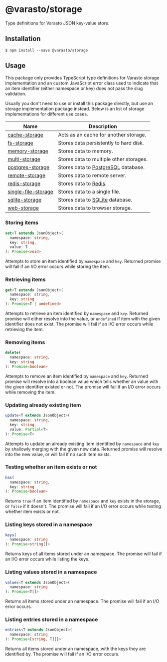 # @varasto/storage

Type definitions for Varasto JSON key-value store.

## Installation

```shell
$ npm install --save @varasto/storage
```

## Usage

This package only provides TypeScript type definitions for Varasto storage
implementation and an custom JavaScript error class used to indicate that
an item identifier (either namespace or key) does not pass the slug validation.

Usually you don't need to use or install this package directly, but use an
storage implementation package instead. Below is an list of storage
implementations for different use cases.

| Name                  | Description                             |
| --------------------- | --------------------------------------- |
| [cache-storage]       | Acts as an cache for another storage.   |
| [fs-storage]          | Stores data persistently to hard disk.  |
| [memory-storage]      | Stores data to memory.                  |
| [multi-storage]       | Stores data to multiple other storages. |
| [postgres-storage]    | Stores data to [PostgreSQL] database.   |
| [remote-storage]      | Stores data to remote server.           |
| [redis-storage]       | Stores data to [Redis].                 |
| [single-file-storage] | Stores data to a single file.           |
| [sqlite-storage]      | Stores data to [SQLite] database.       |
| [web-storage]         | Stores data to browser storage.         |

[cache-storage]: https://www.npmjs.com/package/@varasto/cache-storage
[fs-storage]: https://www.npmjs.com/package/@varasto/fs-storage
[memory-storage]: https://www.npmjs.com/package/@varasto/memory-storage
[multi-storage]: https://www.npmjs.com/package/@varasto/multi-storage
[postgres-storage]: https://www.npmjs.com/package/@varasto/postgres-storage
[remote-storage]: https://www.npmjs.com/package/@varasto/remote-storage
[redis-storage]: https://www.npmjs.com/package/@varasto/redis-storage
[single-file-storage]: https://www.npmjs.com/package/@varasto/single-file-storage
[sqlite-storage]: https://www.npmjs.com/package/@varasto/sqlite-storage
[web-storage]: https://www.npmjs.com/package/@varasto/web-storage
[postgresql]: https://www.postgresql.org
[redis]: https://redis.io
[sqlite]: https://www.sqlite.org/

### Storing items

```TypeScript
set<T extends JsonObject>(
  namespace: string,
  key: string,
  value: T
): Promise<void>
```

Attempts to store an item identified by `namespace` and `key`. Returned
promise will fail if an I/O error occurs while storing the item.

### Retrieving items

```TypeScript
get<T extends JsonObject>(
  namespace: string,
  key: string
): Promise<T | undefined>
```

Attempts to retrieve an item identified by `namespace` and `key`. Returned
promise will either resolve into the value, or `undefined` if item with the
given identifier does not exist. The promise will fail if an I/O error
occurs while retrieving the item.

### Removing items

```TypeScript
delete(
  namespace: string,
  key: string
): Promise<boolean>
```

Attempts to remove an item identified by `namespace` and `key`. Returned
promise will resolve into a boolean value which tells whether an value with
the given identifier existed or not. The promise will fail if an I/O error
occurs while removing the item.

### Updating already existing item

```TypeScript
update<T extends JsonObject>(
  namespace: string,
  key: string,
  value: Partial<T>
): Promise<T>
```

Attempts to update an already existing item identified by `namespace` and `key`
by shallowly merging with the given new data. Returned promise will resolve
into the new value, or will fail if no such item exists.

### Testing whether an item exists or not

```TypeScript
has(
  namespace: string,
  key: string
): Promise<boolean>
```

Returns `true` if an item identified by `namespace` and `key` exists in the
storage, or `false` if it doesn't. The promise will fail if an I/O error
occurs while testing whether item exists or not.

### Listing keys stored in a namespace

```TypeScript
keys(
  namespace: string
): Promise<string[]>
```

Returns keys of all items stored under an namespace. The promise will fail if
an I/O error occurs while listing the keys.

### Listing values stored in a namespace

```TypeScript
values<T extends JsonObject>(
  namespace: string
): Promise<T[]>
```

Returns all items stored under an namespace. The promise will fail if an I/O
error occurs.

### Listing entries stored in a namespace

```TypeScript
entries<T extends JsonObject>(
  namespace: string
): Promise<[string, T][]>
```

Returns all items stored under an namespace, with the keys they are identified
by. The promise will fail if an I/O error occurs.
